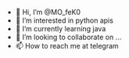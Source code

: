 - 👋 Hi, I’m @MO_feK0
- 👀 I’m interested in python apis 
- 🌱 I’m currently learning java
- 💞️ I’m looking to collaborate on ...
- 📫 How to reach me at telegram

<!---
mutelolo/mutelolo is a ✨ special ✨ repository because its `README.md` (this file) appears on your GitHub profile.
You can click the Preview link to take a look at your changes.
--->
